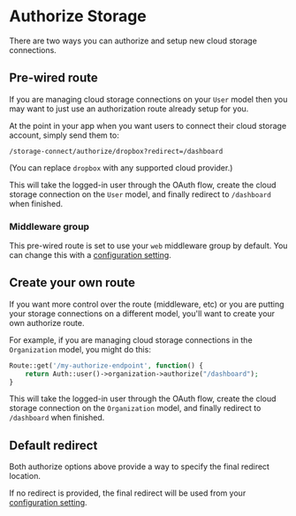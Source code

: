 # Authorize Storage

There are two ways you can authorize and setup new cloud storage connections.

## Pre-wired route

If you are managing cloud storage connections on your `User` model then you may want to just use an authorization route already setup for you.

At the point in your app when you want users to connect their cloud storage account, simply send them to:

```
/storage-connect/authorize/dropbox?redirect=/dashboard
``` 

(You can replace `dropbox` with any supported cloud provider.)

This will take the logged-in user through the OAuth flow, create the cloud storage connection on the `User` model, and finally redirect to `/dashboard` when finished.

### Middleware group

This pre-wired route is set to use your `web` middleware group by default. You can change this with a [configuration setting](configuration.html#route-middleware).

## Create your own route

If you want more control over the route (middleware, etc) or you are putting your storage connections on a different model, you'll want to create your own authorize route.
 
For example, if you are managing cloud storage connections in the `Organization` model, you might do this: 

```php
Route::get('/my-authorize-endpoint', function() {
    return Auth::user()->organization->authorize("/dashboard");
}
```

This will take the logged-in user through the OAuth flow, create the cloud storage connection on the `Organization` model, and finally redirect to `/dashboard` when finished.

## Default redirect

Both authorize options above provide a way to specify the final redirect location. 

If no redirect is provided, the final redirect will be used from your [configuration setting](configuration.html#redirecting-after-oauth).
